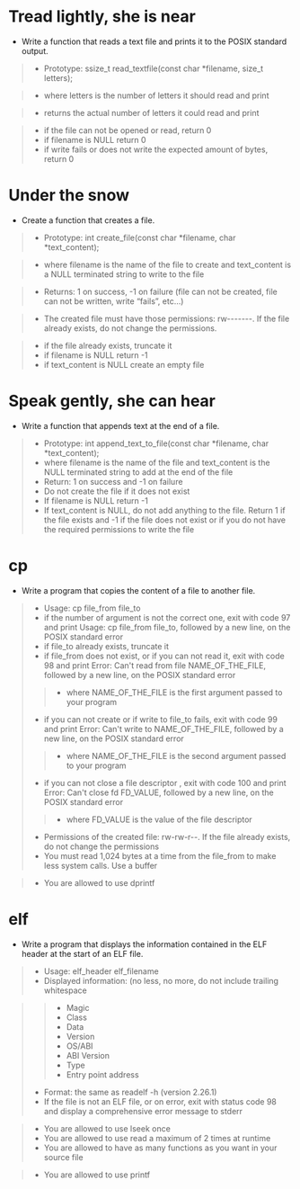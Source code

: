 # Tread lightly, she is near
* Write a function that reads a text file and prints it to the POSIX standard output.

> * Prototype: ssize_t read_textfile(const char *filename, size_t letters);

> * where letters is the number of letters it should read and print

> * returns the actual number of letters it could read and print

> * if the file can not be opened or read, return 0
> * if filename is NULL return 0
> * if write fails or does not write the expected amount of bytes, return 0

# Under the snow
* Create a function that creates a file.
> * Prototype: int create_file(const char *filename, char *text_content);

> * where filename is the name of the file to create and text_content is a NULL terminated string to write to the file

> * Returns: 1 on success, -1 on failure (file can not be created, file can not be written, write “fails”, etc…)

> * The created file must have those permissions: rw-------. If the file already exists, do not change the permissions.

> * if the file already exists, truncate it
> * if filename is NULL return -1
> * if text_content is NULL create an empty file

# Speak gently, she can hear
* Write a function that appends text at the end of a file.
> * Prototype: int append_text_to_file(const char *filename, char *text_content);
> * where filename is the name of the file and text_content is the NULL terminated string to add at the end of the file
> * Return: 1 on success and -1 on failure
> * Do not create the file if it does not exist
> * If filename is NULL return -1
> * If text_content is NULL, do not add anything to the file. Return 1 if the file exists and -1 if the file does not exist or if you do not have the required permissions to write the file

# cp
* Write a program that copies the content of a file to another file.
> * Usage: cp file_from file_to
> * if the number of argument is not the correct one, exit with code 97 and print Usage: cp file_from file_to, followed by a new line, on the POSIX standard error
> * if file_to already exists, truncate it
> * if file_from does not exist, or if you can not read it, exit with code 98 and print Error: Can't read from file NAME_OF_THE_FILE, followed by a new line, on the POSIX standard error
> > * where NAME_OF_THE_FILE is the first argument passed to your program
> * if you can not create or if write to file_to fails, exit with code 99 and print Error: Can't write to NAME_OF_THE_FILE, followed by a new line, on the POSIX standard error
> > * where NAME_OF_THE_FILE is the second argument passed to your program
> * if you can not close a file descriptor , exit with code 100 and print Error: Can't close fd FD_VALUE, followed by a new line, on the POSIX standard error
> > * where FD_VALUE is the value of the file descriptor
> * Permissions of the created file: rw-rw-r--. If the file already exists, do not change the permissions
> * You must read 1,024 bytes at a time from the file_from to make less system calls. Use a buffer

> * You are allowed to use dprintf

# elf
* Write a program that displays the information contained in the ELF header at the start of an ELF file.

> * Usage: elf_header elf_filename
> * Displayed information: (no less, no more, do not include trailing whitespace

> > * Magic
> > * Class
> > * Data
> > * Version
> > * OS/ABI
> > * ABI Version
> > * Type
> > * Entry point address
> * Format: the same as readelf -h (version 2.26.1)
> * If the file is not an ELF file, or on error, exit with status code 98 and display a comprehensive error message to stderr

> * You are allowed to use lseek once
> * You are allowed to use read a maximum of 2 times at runtime
> * You are allowed to have as many functions as you want in your source file

> * You are allowed to use printf










